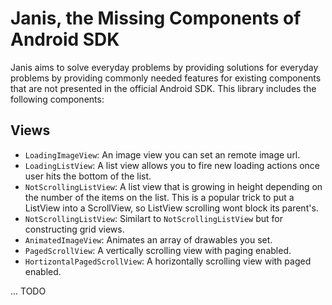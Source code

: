 Janis, the Missing Components of Android SDK
============================================
Janis aims to solve everyday problems by providing solutions for everyday problems by providing commonly needed features for existing components that are not presented in the official Android SDK. This library includes the following components:

Views
-----
* `LoadingImageView`: An image view you can set an remote image url.
* `LoadingListView`: A list view allows you to fire new loading actions once user hits the bottom of the list.
* `NotScrollingListView`: A list view that is growing in height depending on the number of the items on the list. This is a popular trick to put a ListView into a ScrollView, so ListView scrolling wont block its parent's.
* `NotScrollingListView`: Similart to `NotScrollingListView` but for constructing grid views.
* `AnimatedImageView`: Animates an array of drawables you set.
* `PagedScrollView`: A vertically scrolling view with paging enabled.
* `HortizontalPagedScrollView`: A horizontally scrolling view with paged enabled.

... TODO